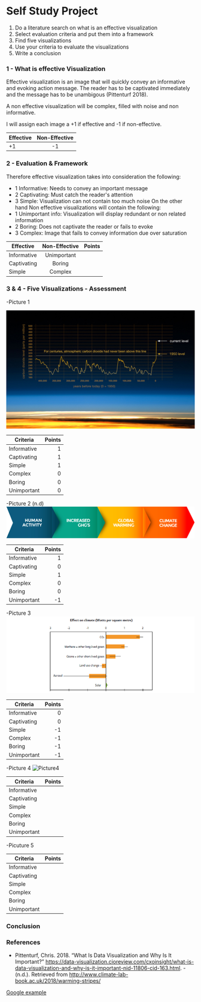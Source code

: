 # Self Study Project 

1. Do a literature search on what is an effective visualization
2. Select evaluation criteria and put them into a framework
3. Find five visualizations
4. Use your criteria to evaluate the visualizations
5. Write a conclusion

### 1 - What is effective Visualization
Effective visualization is an image that will quickly convey an informative and evoking action message. The reader has to be
captivated immediately and the message has to be unambigous (Pittenturf 2018).

A non effective visualization will be complex, filled with noise and non informative.

I will assign each image a +1 if effective and -1 if non-effective.

| Effective     | Non-Effective |
| ------------- |:-------------:|
| +1            |   -1          | 




### 2 - Evaluation & Framework
Therefore effective visualization takes into consideration the following:
- 1 Informative: Needs to convey an important message
- 2 Captivating: Must catch the reader's attention 
- 3 Simple: Visualization can not contain too much noise
On the other hand Non effective visualizations will contain the following:
- 1 Unimportant info: Visualization will display redundant or non related information
- 2 Boring: Does not captivate the reader or fails to evoke 
- 3 Complex: Image that fails to convey information due over saturation

| Effective     | Non-Effective | Points|
| ------------- |:-------------:| -----:|
| Informative   | Unimportant   |       |
| Captivating   | Boring        |       |
| Simple        | Complex       |       |



### 3 & 4 - Five Visualizations - Assessment

-Picture 1

![Picture1](https://github.com/Marvin510/SelfStudyProject/blob/master/Images/pic%201.jpeg)

| Criteria      | Points|
| ------------- | -----:|
| Informative   |   1   |
| Captivating   |   1   |      
| Simple        |   1   |    
| Complex       |   0   |
| Boring        |   0   |
| Unimportant   |   0   |

-Picture 2 (n.d)
![Picture2](https://github.com/Marvin510/SelfStudyProject/blob/master/Images/Pic%202.jpg)


| Criteria      | Points|
| ------------- | -----:|
| Informative   |   1   |
| Captivating   |   0   |      
| Simple        |   1   |    
| Complex       |   0   |
| Boring        |   0   |
| Unimportant   |  -1   |


-Picture 3
![Picture3](https://github.com/Marvin510/SelfStudyProject/blob/master/Images/Picture%203.jpg)

| Criteria      | Points|
| ------------- | -----:|
| Informative   |   0   |
| Captivating   |   0   |      
| Simple        |  -1   |    
| Complex       |  -1   |
| Boring        |  -1   |
| Unimportant   |  -1   |


-Picture 4
![Picture4](https://19january2017snapshot.epa.gov/sites/production/files/2016-07/models-observed-human-natural.png)

| Criteria      | Points|
| ------------- | -----:|
| Informative   |       |
| Captivating   |       |      
| Simple        |       |    
| Complex       |       |
| Boring        |       |
| Unimportant   |       |

-Picuture 5

| Criteria      | Points|
| ------------- | -----:|
| Informative   |       |
| Captivating   |       |      
| Simple        |       |    
| Complex       |       |
| Boring        |       |
| Unimportant   |       |

### Conclusion



### References
- Pittenturf, Chris. 2018. “What Is Data Visualization and Why Is It Important?” https://data-visualization.cioreview.com/cxoinsight/what-is-data-visualization-and-why-is-it-important-nid-11806-cid-163.html.
-(n.d.). Retrieved from http://www.climate-lab-book.ac.uk/2018/warming-stripes/



[Google example][Link1]

[Link1]: https://www.google.com/
